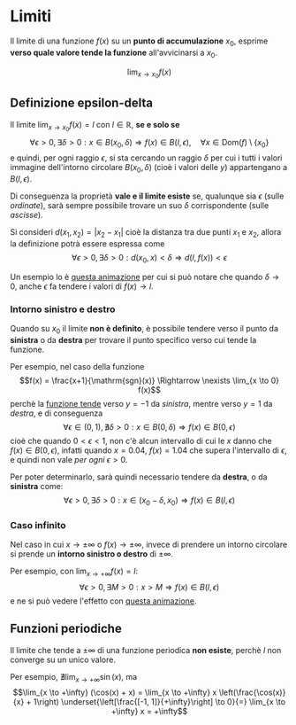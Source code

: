 # Limiti

Il limite di una funzione $f(x)$ su un **punto di accumulazione** $x_0$, esprime **verso quale valore tende la funzione** all'avvicinarsi a $x_0$.

$$\lim_{x \to x_0} f(x)$$

## Definizione epsilon-delta

Il limite $\lim_{x \to x_0} f(x) = l$ con $l \in \mathbb{R}$, **se e solo se**
$$
\forall \epsilon > 0,
\exists \delta > 0 : x \in B(x_0, \delta) \Rightarrow f(x) \in B(l, \epsilon),
\hspace{1em} \forall x \in \mathrm{Dom}(f) \setminus \{x_0\}
$$
e quindi, per ogni raggio $\epsilon$, si sta cercando un raggio $\delta$ per cui i tutti i valori immagine dell'intorno circolare $B(x_0, \delta)$ (cioè i valori delle $y$) appartengano a $B(l, \epsilon)$.

Di conseguenza la proprietà **vale e il limite esiste** se, qualunque sia $\epsilon$ (sulle _ordinate_), sarà sempre possibile trovare un suo $\delta$ corrispondente (sulle _ascisse_).

Si consideri $d(x_1, x_2) = |x_2 - x_1|$ cioè la distanza tra due punti $x_1$ e $x_2$, allora la definizione potrà essere espressa come
$$
\forall \epsilon > 0,
\exists \delta > 0 : d(x_0, x) < \delta \Rightarrow d(l, f(x)) < \epsilon
$$

Un esempio lo è [questa animazione](https://www.desmos.com/calculator/zzssfdbsln) per cui si può notare che quando $\delta \to 0$, anche $\epsilon$ fa tendere i valori di $f(x) \to l$.

### Intorno sinistro e destro

Quando su $x_0$ il limite **non è definito**, è possibile tendere verso il punto da **sinistra** o da **destra** per trovare il punto specifico verso cui tende la funzione.

Per esempio, nel caso della funzione
$$f(x) = \frac{x+1}{\mathrm{sgn}(x)} \Rightarrow \nexists \lim_{x \to 0} f(x)$$
perchè la [funzione tende](https://www.desmos.com/calculator/cp6ni9rnbv) verso $y = -1$ da _sinistra_, mentre verso $y = 1$ da _destra_, e di conseguenza
$$\forall \epsilon \in (0, 1), \nexists \delta > 0 : x \in B(0, \delta) \Rightarrow f(x) \in B(0, \epsilon)$$
cioè che quando $0 < \epsilon < 1$, non c'è alcun intervallo di cui le $x$ danno che $f(x) \in B(0, \epsilon)$, infatti quando $x = 0.04$, $f(x) = 1.04$ che supera l'intervallo di $\epsilon$, e quindi non vale _per ogni_ $\epsilon > 0$.

Per poter determinarlo, sarà quindi necessario tendere da **destra**, o da **sinistra** come:
$$\forall \epsilon > 0, \exists \delta > 0 : x \in (x_0 - \delta, x_0) \Rightarrow f(x) \in B(l, \epsilon)$$

### Caso infinito

Nel caso in cui $x \to \pm\infty$ o $f(x) \to \pm\infty$, invece di prendere un intorno circolare si prende un **intorno sinistro o destro** di $\pm\infty$.

Per esempio, con $\lim_{x \to +\infty} f(x) = l$:
$$\forall \epsilon > 0, \exists M > 0 : x > M \Rightarrow f(x) \in B(l, \epsilon)$$
e ne si può vedere l'effetto con [questa animazione](https://www.desmos.com/calculator/8286y6mubt).

## Funzioni periodiche

Il limite che tende a $\pm\infty$ di una funzione periodica **non esiste**, perchè $l$ non converge su un unico valore.

Per esempio, $\nexists \lim_{x \to +\infty} \sin(x)$, ma
$$\lim_{x \to +\infty} (\cos(x) + x) = \lim_{x \to +\infty} x \left(\frac{\cos(x)}{x} + 1\right) \underset{\left[\frac{[-1, 1]}{+\infty}\right] \to 0}{=} \lim_{x \to +\infty} x = +\infty$$
